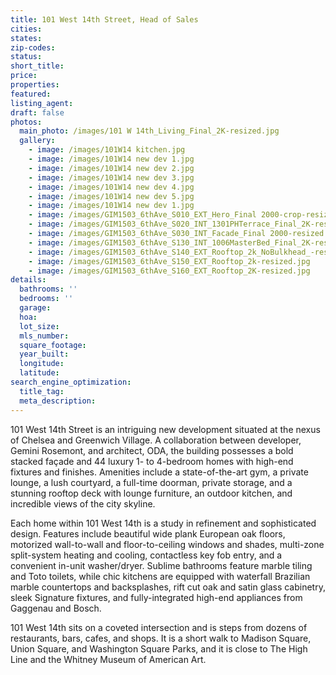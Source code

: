 ```yaml
---
title: 101 West 14th Street, Head of Sales
cities:
states:
zip-codes:
status:
short_title:
price: 
properties: 
featured:
listing_agent:
draft: false
photos:
  main_photo: /images/101 W 14th_Living_Final_2K-resized.jpg
  gallery:
    - image: /images/101W14 kitchen.jpg
    - image: /images/101W14 new dev 1.jpg
    - image: /images/101W14 new dev 2.jpg
    - image: /images/101W14 new dev 3.jpg
    - image: /images/101W14 new dev 4.jpg
    - image: /images/101W14 new dev 5.jpg
    - image: /images/101W14 new dev 1.jpg
    - image: /images/GIM1503_6thAve_S010_EXT_Hero_Final 2000-crop-resized.jpg
    - image: /images/GIM1503_6thAve_S020_INT_1301PHTerrace_Final_2K-resized.jpg
    - image: /images/GIM1503_6thAve_S030_INT_Facade_Final 2000-resized.jpg
    - image: /images/GIM1503_6thAve_S130_INT_1006MasterBed_Final_2K-resized.jpg
    - image: /images/GIM1503_6thAve_S140_EXT_Rooftop_2k_NoBulkhead_-resized.jpg
    - image: /images/GIM1503_6thAve_S150_EXT_Rooftop_2k-resized.jpg
    - image: /images/GIM1503_6thAve_S160_EXT_Rooftop_2K-resized.jpg
details:
  bathrooms: ''
  bedrooms: ''
  garage:
  hoa:
  lot_size:
  mls_number:
  square_footage:
  year_built:
  longitude:
  latitude:
search_engine_optimization:
  title_tag:
  meta_description:
---
```


101 West 14th Street is an intriguing new development situated at the nexus of Chelsea and Greenwich Village. A collaboration between developer, Gemini Rosemont, and architect, ODA, the building possesses a bold stacked façade and 44 luxury 1- to 4-bedroom homes with high-end fixtures and finishes. Amenities include a state-of-the-art gym, a private lounge, a lush courtyard, a full-time doorman, private storage, and a stunning rooftop deck with lounge furniture, an outdoor kitchen, and incredible views of the city skyline.

Each home within 101 West 14th is a study in refinement and sophisticated design. Features include beautiful wide plank European oak floors, motorized wall-to-wall and floor-to-ceiling windows and shades, multi-zone split-system heating and cooling, contactless key fob entry, and a convenient in-unit washer/dryer. Sublime bathrooms feature marble tiling and Toto toilets, while chic kitchens are equipped with waterfall Brazilian marble countertops and backsplashes, rift cut oak and satin glass cabinetry, sleek Signature fixtures, and fully-integrated high-end appliances from Gaggenau and Bosch.

101 West 14th sits on a coveted intersection and is steps from dozens of restaurants, bars, cafes, and shops. It is a short walk to Madison Square, Union Square, and Washington Square Parks, and it is close to The High Line and the Whitney Museum of American Art.